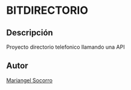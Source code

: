 # BITDIRECTORIO

## Descripción
Proyecto directorio telefonico llamando una API

##  Autor
[ Mariangel Socorro ](https://www.linkedin.com/in/mariangelsocorro/)

